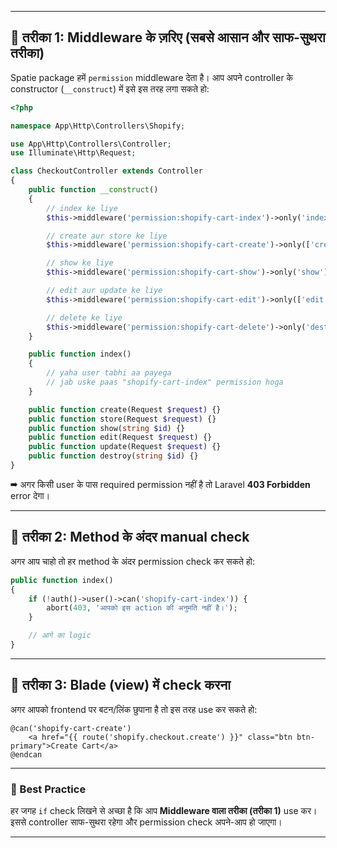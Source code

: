 
---

## 🔑 तरीका 1: Middleware के ज़रिए (सबसे आसान और साफ-सुथरा तरीका)

Spatie package हमें `permission` middleware देता है।
आप अपने controller के constructor (`__construct`) में इसे इस तरह लगा सकते हो:

```php
<?php

namespace App\Http\Controllers\Shopify;

use App\Http\Controllers\Controller;
use Illuminate\Http\Request;

class CheckoutController extends Controller
{
    public function __construct()
    {
        // index ke liye
        $this->middleware('permission:shopify-cart-index')->only('index');

        // create aur store ke liye
        $this->middleware('permission:shopify-cart-create')->only(['create', 'store']);

        // show ke liye
        $this->middleware('permission:shopify-cart-show')->only('show');

        // edit aur update ke liye
        $this->middleware('permission:shopify-cart-edit')->only(['edit', 'update']);

        // delete ke liye
        $this->middleware('permission:shopify-cart-delete')->only('destroy');
    }

    public function index()
    {
        // yaha user tabhi aa payega
        // jab uske paas "shopify-cart-index" permission hoga
    }

    public function create(Request $request) {}
    public function store(Request $request) {}
    public function show(string $id) {}
    public function edit(Request $request) {}
    public function update(Request $request) {}
    public function destroy(string $id) {}
}
```

➡ अगर किसी user के पास required permission नहीं है तो Laravel **403 Forbidden** error देगा।

---

## 🔑 तरीका 2: Method के अंदर manual check

अगर आप चाहो तो हर method के अंदर permission check कर सकते हो:

```php
public function index()
{
    if (!auth()->user()->can('shopify-cart-index')) {
        abort(403, 'आपको इस action की अनुमति नहीं है।');
    }

    // आगे का logic
}
```

---

## 🔑 तरीका 3: Blade (view) में check करना

अगर आपको frontend पर बटन/लिंक छुपाना है तो इस तरह use कर सकते हो:

```blade
@can('shopify-cart-create')
    <a href="{{ route('shopify.checkout.create') }}" class="btn btn-primary">Create Cart</a>
@endcan
```

---

### 📌 Best Practice

हर जगह `if` check लिखने से अच्छा है कि आप **Middleware वाला तरीका (तरीका 1)** use कर।
इससे controller साफ-सुथरा रहेगा और permission check अपने-आप हो जाएगा।

---